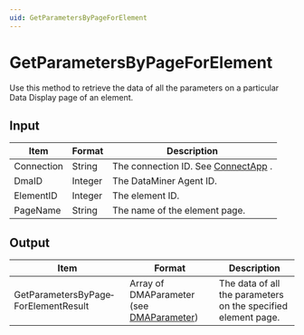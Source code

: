 ```yaml
---
uid: GetParametersByPageForElement
---
```


# GetParametersByPageForElement

Use this method to retrieve the data of all the parameters on a particular Data Display page of an element.

## Input

| Item       | Format  | Description                                                                      |
|------------|---------|----------------------------------------------------------------------------------|
| Connection | String  | The connection ID. See [ConnectApp](xref:ConnectApp) . |
| DmaID      | Integer | The DataMiner Agent ID.                                                          |
| ElementID  | Integer | The element ID.                                                                  |
| PageName   | String  | The name of the element page.                                                    |

## Output

| Item                                 | Format                                                                               | Description                                                   |
|--------------------------------------|--------------------------------------------------------------------------------------|---------------------------------------------------------------|
| GetParametersByPage­ForElementResult | Array of DMAParameter (see [DMAParameter](xref:DMAParameter)) | The data of all the parameters on the specified element page. |

